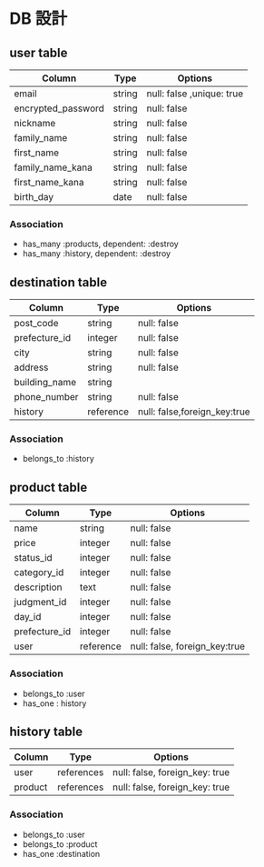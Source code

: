 # DB 設計

## user table

| Column             | Type                | Options                  |
|--------------------|---------------------|------------------------- |
| email              | string              | null: false ,unique: true|
| encrypted_password | string              | null: false              |
| nickname           | string              | null: false              |
| family_name        | string              | null: false              |
| first_name         | string              | null: false              |
| family_name_kana   | string              | null: false              |
| first_name_kana    | string              | null: false              |
| birth_day          | date                | null: false              | 

### Association

- has_many :products, dependent: :destroy
- has_many :history, dependent: :destroy

##  destination table

| Column                              | Type       | Options                              |
|-------------------------------------|------------|--------------------------------------|
| post_code                           | string     | null: false                          |
| prefecture_id                       | integer    | null: false                          |
| city                                | string     | null: false                          |
| address                             | string     | null: false                          |
| building_name                       | string     |                                      |
| phone_number                        | string     |null: false                           |
| history                             | reference  |null: false,foreign_key:true          |


### Association

- belongs_to :history

## product table

| Column             | Type                | Options                                    |
|--------------------|---------------------|--------------------------------------------|
| name               | string              | null: false                                |  
| price              | integer             | null: false                                |
| status_id          | integer             | null: false                                |
| category_id        | integer             | null: false                                |
| description        | text                | null: false                                |
| judgment_id        | integer             | null: false                                |
| day_id             | integer             | null: false                                | 
| prefecture_id      | integer             | null: false                                |
| user               | reference           | null: false, foreign_key:true              |

### Association
- belongs_to :user 
- has_one : history


## history table

| Column      | Type       | Options                                    |
|-------------|------------|--------------------------------------------|
| user        | references | null: false, foreign_key: true             |
| product     | references | null: false, foreign_key: true             |


### Association
- belongs_to :user
- belongs_to :product
- has_one :destination

